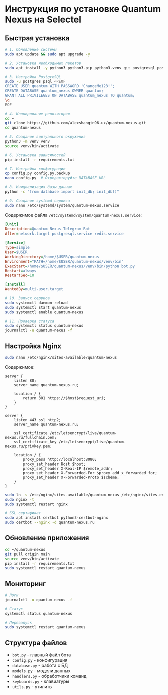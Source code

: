 # Инструкция по установке Quantum Nexus на Selectel

## Быстрая установка

```bash
# 1. Обновление системы
sudo apt update && sudo apt upgrade -y

# 2. Установка необходимых пакетов
sudo apt install -y python3 python3-pip python3-venv git postgresql postgresql-contrib redis-server nginx

# 3. Настройка PostgreSQL
sudo -u postgres psql <<EOF
CREATE USER quantum WITH PASSWORD 'ChangeMe123!';
CREATE DATABASE quantum_nexus OWNER quantum;
GRANT ALL PRIVILEGES ON DATABASE quantum_nexus TO quantum;
\q
EOF

# 4. Клонирование репозитория
cd ~
git clone https://github.com/alexshangin96-ux/quantum-nexus.git
cd quantum-nexus

# 5. Создание виртуального окружения
python3 -m venv venv
source venv/bin/activate

# 6. Установка зависимостей
pip install -r requirements.txt

# 7. Настройка конфигурации
cp config.py config.py.backup
nano config.py  # Отредактируйте DATABASE_URL

# 8. Инициализация базы данных
python -c "from database import init_db; init_db()"

# 9. Создание systemd сервиса
sudo nano /etc/systemd/system/quantum-nexus.service
```

Содержимое файла `/etc/systemd/system/quantum-nexus.service`:

```ini
[Unit]
Description=Quantum Nexus Telegram Bot
After=network.target postgresql.service redis.service

[Service]
Type=simple
User=$USER
WorkingDirectory=/home/$USER/quantum-nexus
Environment="PATH=/home/$USER/quantum-nexus/venv/bin"
ExecStart=/home/$USER/quantum-nexus/venv/bin/python bot.py
Restart=always
RestartSec=10

[Install]
WantedBy=multi-user.target
```

```bash
# 10. Запуск сервиса
sudo systemctl daemon-reload
sudo systemctl start quantum-nexus
sudo systemctl enable quantum-nexus

# 11. Проверка статуса
sudo systemctl status quantum-nexus
journalctl -u quantum-nexus -f
```

## Настройка Nginx

```bash
sudo nano /etc/nginx/sites-available/quantum-nexus
```

Содержимое:

```nginx
server {
    listen 80;
    server_name quantum-nexus.ru;

    location / {
        return 301 https://$host$request_uri;
    }
}

server {
    listen 443 ssl http2;
    server_name quantum-nexus.ru;

    ssl_certificate /etc/letsencrypt/live/quantum-nexus.ru/fullchain.pem;
    ssl_certificate_key /etc/letsencrypt/live/quantum-nexus.ru/privkey.pem;

    location / {
        proxy_pass http://localhost:8080;
        proxy_set_header Host $host;
        proxy_set_header X-Real-IP $remote_addr;
        proxy_set_header X-Forwarded-For $proxy_add_x_forwarded_for;
        proxy_set_header X-Forwarded-Proto $scheme;
    }
}
```

```bash
sudo ln -s /etc/nginx/sites-available/quantum-nexus /etc/nginx/sites-enabled/
sudo nginx -t
sudo systemctl restart nginx

# SSL сертификат
sudo apt install certbot python3-certbot-nginx
sudo certbot --nginx -d quantum-nexus.ru
```

## Обновление приложения

```bash
cd ~/quantum-nexus
git pull origin main
source venv/bin/activate
pip install -r requirements.txt
sudo systemctl restart quantum-nexus
```

## Мониторинг

```bash
# Логи
journalctl -u quantum-nexus -f

# Статус
systemctl status quantum-nexus

# Перезапуск
sudo systemctl restart quantum-nexus
```

## Структура файлов

- `bot.py` - главный файл бота
- `config.py` - конфигурация
- `database.py` - работа с БД
- `models.py` - модели данных
- `handlers.py` - обработчики команд
- `keyboards.py` - клавиатуры
- `utils.py` - утилиты
